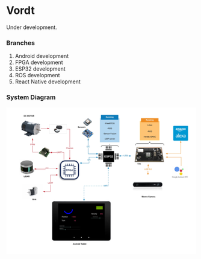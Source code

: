 # Vordt
Under development. 

### Branches

1) Android development
2) FPGA development
3) ESP32 development
4) ROS development
5) React Native development

### System Diagram

<img src="System_Diagram.jpeg">
